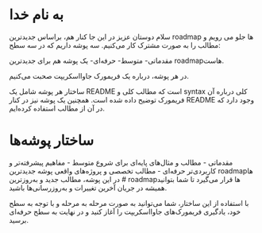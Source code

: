 # به نام خدا

سلام دوستان عزیز
در این جا کنار هم، براساس جدیدترین roadmap ها جلو می‌ رویم و مطالب را به صورت مشترک کار می‌کنیم. سه پوشه داریم که در سه سطح:

مقدماتی-
متوسط-
حرفه‌ای-
یک پوشه هم برای جدیدترین roadmap‌هاست.

در هر پوشه، درباره یک فریمورک جاوااسکریپت صحبت می‌کنیم.

ساختار هر پوشه شامل یک README است که مطالب کلی و syntax کلی درباره آن فریمورک توضیح داده شده است. همچنین یک پوشه نیز در کنار README وجود دارد که در آن از مطالب استفاده کرده‌ایم.

# ساختار پوشه‌ها
مقدماتی -
مطالب و مثال‌های پایه‌ای برای شروع
متوسط -
مفاهیم پیشرفته‌تر و کاربردی‌تر
حرفه‌ای -
مطالب تخصصی و پروژه‌های واقعی
پوشه جدیدترین roadmap‌ها # 
در این پوشه، مطالب جدید و به‌روزترین roadmap‌ها قرار می‌گیرد تا شما بتوانید همیشه در جریان آخرین تغییرات و به‌روزرسانی‌ها باشید.

با استفاده از این ساختار، شما می‌توانید به صورت مرحله به مرحله و با توجه به سطح خود، یادگیری فریمورک‌های جاوااسکریپت را آغاز کنید و در نهایت به سطح حرفه‌ای برسید.
